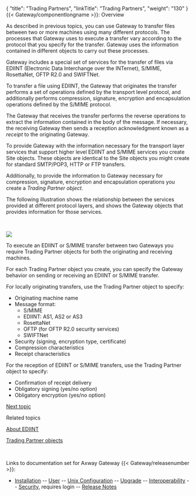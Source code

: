 {
    "title": "Trading Partners",
    "linkTitle": "Trading Partners",
    "weight": "130"
}{{< Gateway/componentlongname  >}}: Overview

As described in previous topics, you can use Gateway to transfer files between two or more machines using many different protocols. The processes that Gateway uses to execute a transfer vary according to the protocol that you specify for the transfer. Gateway uses the information contained in different objects to carry out these processes.

Gateway includes a special set of services for the transfer of files via EDIINT (Electronic Data Interchange over the INTernet), S/MIME, RosettaNet, OFTP R2.0 and SWIFTNet.

To transfer a file using EDIINT, the Gateway that originates the transfer performs a set of operations defined by the transport level protocol, and additionally performs compression, signature, encryption and encapsulation operations defined by the S/MIME protocol.

The Gateway that receives the transfer performs the reverse operations to extract the information contained in the body of the message. If necessary, the receiving Gateway then sends a reception acknowledgment known as a *receipt* to the originating Gateway.

To provide Gateway with the information necessary for the transport layer services that support higher level EDIINT and S/MIME services you create Site objects. These objects are identical to the Site objects you might create for standard SMTP/POP3, HTTP or FTP transfers.

Additionally, to provide the information to Gateway necessary for compression, signature, encryption and encapsulation operations you create a *Trading Partner object*.

The following illustration shows the relationship between the services provided at different protocol layers, and shows the Gateway objects that provides information for those services.

 

![](/Images/Gateway/EDIINT_Object_Layers_756x412.png)

To execute an EDIINT or S/MIME transfer between two Gateways you require Trading Partner objects for both the originating and receiving machines.

For each Trading Partner object you create, you can specify the Gateway behavior on sending or receiving an EDIINT or S/MIME transfer.

For locally originating transfers, use the Trading Partner object to specify:

-   Originating machine name
-   Message format:
    -   S/MIME
    -   EDIINT: AS1, AS2 or AS3
    -   RosettaNet
    -   OFTP (for OFTP R2.0 security services)
    -   SWIFTNet
-   Security (signing, encryption type, certificate)
-   Compression characteristics
-   Receipt characteristics

For the reception of EDIINT or S/MIME transfers, use the Trading Partner object to specify:

-   Confirmation of receipt delivery
-   Obligatory signing (yes/no option)
-   Obligatory encryption (yes/no option)

[Next topic](../ov_events)

Related topics

[About EDIINT](../../protocols_about/ediint_about)

[Trading Partner objects](../../managing_partners_start_here/trading_partners_start_here)

 

Links to documentation set for Axway Gateway {{< Gateway/releasenumber  >}}:

-   [Installation](/bundle/Gateway_6173_InstallationGuide_allOS_en_HTML5/page/Content/start_page.htm) -- [User](/bundle/Gateway_6173_UsersGuide_allOS_en_HTML5/page/Content/start_page.htm) -- [Unix Configuration](/bundle/Gateway_6173_ConfigurationGuide_UNIX_en_HTML5/page/Content/start_page.htm) -- [Upgrade](/bundle/Gateway_6173_UpgradeGuide_allOS_en_HTML5/page/Content/start_page.htm) -- [Interoperability](/bundle/Gateway_6173_InteroperabilityGuide_allOS_en_HTML5/page/Content/start_page.htm) -- [Security](/bundle/Gateway_6173_SecurityGuide_allOS_en_HTML5/page/Content/start_page.htm), requires login -- [Release Notes](/bundle/Gateway_6173_ReleaseNotes_allOS_en_HTML5/page/Content/Gateway_ReleaseNotes_allOS_en.htm)
